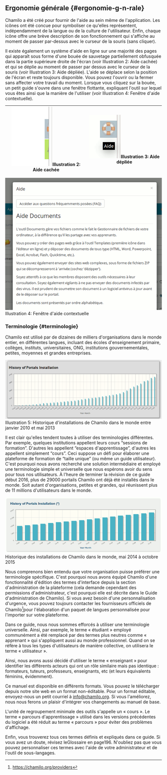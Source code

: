 ## Ergonomie générale {#ergonomie-g-n-rale}

Chamilo a été créé pour fournir de l&#039;aide au sein même de l&#039;application. Les icônes ont été concue pour symboliser ce qu&#039;elles représentent, indépendamment de la langue ou de la culture de l&#039;utilisateur. Enfin, chaque icône offre une brève description de son fonctionnement qui s&#039;affiche au moment de passer par-dessus avec le curseur de la souris (sans cliquer).

Il existe également un système d&#039;aide en ligne sur une majorité des pages qui apparaît sous forme d&#039;une bouée de sauvetage partiellement obfusquée dans la partie supérieure droite de l&#039;écran (voir Illustration 2: Aide cachée) et qui se déplie au moment de passer par dessus avec le curseur de la souris (voir Illustration 3: Aide dépliée). L&#039;aide se déplace selon la position de l&#039;écran et reste toujours disponible. Vous pouvez l&#039;ouvrir ou la fermer sans affecter votre travail du moment. Lorsque vous cliquez sur la bouée, un petit guide s&#039;ouvre dans une fenêtre flottante, expliquant l&#039;outil sur lequel vous êtes ainsi que la manière de l&#039;utiliser (voir Illustration 4: Fenêtre d&#039;aide contextuelle).

| ![](../assets/image2.png)Illustration 2: Aide cachée | ![](../assets/illustration_4.png)Illustration 3: Aide dépliée |
| --- | --- |

![](../assets/images5.png)Illustration 4: Fenêtre d&#039;aide contextuelle

### Terminologie {#terminologie}

Chamilo est utilisé par de dizaines de milliers d&#039;organisations dans le monde entier, en différentes langues, incluant des écoles d&#039;enseignement primaire, collèges, instituts, universitaires, ONG, institutions gouvernementales, petites, moyennes et grandes entreprises.

![](../assets/image3.png)Illustration 5: Historique d&#039;installations de Chamilo dans le monde entre janvier 2010 et mai 2013

Il est clair qu&#039;elles tendent toutes à utiliser des terminologies différentes. Par exemple, quelques institutions appellent leurs cours “sessions de formation”. D&#039;autres les appellent “espaces d&#039;apprentissage”, d&#039;autres les appellent simplement “cours”. Ceci suppose un défi pour élaborer une plateforme de formation de “taille unique” (ou même un guide utilisateur). C&#039;est pourquoi nous avons recherché une solution intermédiaire et employé une terminologie simple et universelle que nous espérons avoir du sens pour tous nos utilisateurs. À l&#039;heure de terminer la révision de ce guide début 2016, plus de 29000 portails Chamilo ont déjà été installés dans le monde. Soit autant d&#039;organisations, petites et grandes, qui réunissent plus de 11 millions d&#039;utilisateurs dans le monde.

![](../assets/image4.png)Historique des installations de Chamilo dans le monde, mai 2014 à octobre 2015

Nous comprenons bien entendu que votre organisation puisse préférer une terminologie spécifique. C&#039;est pourquoi nous avons équipé Chamilo d&#039;une fonctionnalité d&#039;édition des termes d&#039;interface depuis la section d&#039;administration de la plateforme (cela demande cependant des permissions d&#039;administrateur, c&#039;est pourquoi elle est décrite dans le Guide d&#039;administration de Chamilo). Si vous avez besoin d&#039;une personnalisation d&#039;urgence, vous pouvez toujours contacter les fournisseurs officiels de Chamilo[^1]pour l&#039;élaboration d&#039;un paquet de langues personnalisée pour l&#039;importer sur votre plateforme.

Dans ce guide, nous nous sommes efforcés à utiliser une terminologie universelle. Ainsi, par exemple, le terme « étudiant » employé communément a été remplacé par des termes plus neutres comme « apprenant » qui s&#039;appliquent aussi au monde professionnel. Quand on se réfère à tous les types d&#039;utilisateurs de manière collective, on utilisera le terme « utilisateur ».

Ainsi, nous avons aussi décidé d&#039;utiliser le terme « enseignant » pour identifier les différents acteurs qui ont un rôle similaire mais pas identique : formateurs, tuteurs, professeurs, enseignants, etc (et leurs équivalents féminins, évidemment).

Ce manuel est disponible en différents formats. Vous pouvez le télécharger depuis notre site web en un format non-éditable. Pour un format éditable, envoyez-nous un petit courriel à info@chamilo.org. Si vous l&#039;améliorez, nous nous ferons un plaisir d&#039;intégrer vos changements au manuel de base.

L&#039;unité de regroupement minimale des outils s&#039;appelle un « cours ». Le terme « parcours d&#039;apprentissage » utilisé dans les versions précédentes du logiciel a été réduit au terme « parcours » pour éviter des problèmes d&#039;affichage.

Enfin, vous trouverez tous ces termes définis et expliqués dans ce guide. Si vous avez un doute, révisez leGlossaire en page196. N&#039;oubliez pas que vous pouvez personnaliser ces termes avec l&#039;aide de votre administrateur et de l&#039;outil de sous-langages.

[^1]: https://chamilo.org/providers
